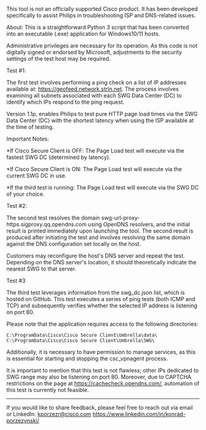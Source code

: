This tool is not an officially supported Cisco product. It has been developed specifically to assist Philips in troubleshooting ISP and DNS-related issues.

About:
This is a straightforward Python 3 script that has been converted into an executable (.exe) application for Windows10/11 hosts.

Administrative privileges are necessary for its operation. As this code is not digitally signed or endorsed by Microsoft, 
adjustments to the security settings of the test host may be required.



Test #1:

The first test involves performing a ping check on a list of IP addresses available at: https://geofeed.network.strln.net. 
The process involves examining all subnets associated with each SWG Data Center (DC) to identify which IPs respond to the ping request.

Version 1.1p, enables Philips to test pure HTTP page load times via the SWG Data Center (DC) with the shortest latency when using the ISP available at the time of testing.

Important Notes:

*If Cisco Secure Client is OFF:
The Page Load test will execute via the fastest SWG DC (determined by latency).

*If Cisco Secure Client is ON:
The Page Load test will execute via the current SWG DC in use.

*If the third test is running:
The Page Load test will execute via the SWG DC of your choice.

Test #2:

The second test resolves the domain swg-url-proxy-https.sigproxy.qq.opendns.com using OpenDNS resolvers, 
and the initial result is printed immediately upon launching the tool. The second result is produced after initiating the test and involves resolving the same domain against the DNS configuration set locally on the host.

Customers may reconfigure the host's DNS server and repeat the test. Depending on the DNS server's location, 
it should theoretically indicate the nearest SWG to that server.


Test #3

The third test leverages information from the swg_dc.json list, which is hosted on GitHub. This test executes a series of ping tests (both ICMP and TCP) and subsequently verifies whether the selected IP address is listening on port 80.

Please note that the application requires access to the following directories:

    C:\ProgramData\Cisco\Cisco Secure Client\Umbrella\data\
    C:\ProgramData\Cisco\Cisco Secure Client\Umbrella\SWG\

Additionally, it is necessary to have permission to manage services, as this is essential for starting and stopping the csc_vpnagent process.

It is important to mention that this test is not flawless; other IPs dedicated to SWG range may also be listening on port 80. Moreover, due to CAPTCHA restrictions on the page at https://cachecheck.opendns.com/, automation of this test is currently not feasible.

--------------------------------------------------------------------------------------------

If you would like to share feedback, please feel free to reach out via email or LinkedIn.
kporzezr@cisco.com
https://www.linkedin.com/in/konrad-porzezynski/
